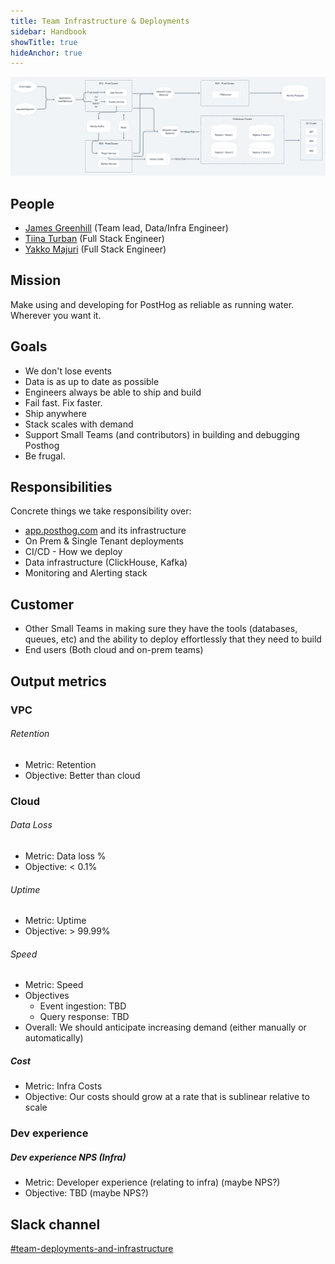 ```yaml
---
title: Team Infrastructure & Deployments
sidebar: Handbook
showTitle: true
hideAnchor: true
---
```


![Image of Cloud Infrastructure](https://github.com/PostHog/posthog-cloud/blob/master/docs/images/infra.png?raw=true)

## People

- [James Greenhill](/handbook/company/team#james-greenhill-software-engineer) (Team lead, Data/Infra Engineer)
- [Tiina Turban](/handbook/company/team#tiina-turban-software-engineer) (Full Stack Engineer)
- [Yakko Majuri](/handbook/people/team#yakko-majuri-software-engineer) (Full Stack Engineer)


## Mission

Make using and developing for PostHog as reliable as running water. Wherever you want it.

## Goals 

- We don't lose events
- Data is as up to date as possible
- Engineers always be able to ship and build
- Fail fast. Fix faster.
- Ship anywhere
- Stack scales with demand
- Support Small Teams (and contributors) in building and debugging Posthog
- Be frugal.

## Responsibilities
Concrete things we take responsibility over:

- [app.posthog.com](app.posthog.com) and its infrastructure
- On Prem & Single Tenant deployments
- CI/CD - How we deploy
- Data infrastructure (ClickHouse, Kafka)
- Monitoring and Alerting stack

## Customer

- Other Small Teams in making sure they have the tools (databases, queues, etc) and the ability to deploy effortlessly that they need to build
- End users (Both cloud and on-prem teams)

## Output metrics

### VPC
###### Retention 
- Metric: Retention
- Objective: Better than cloud
### Cloud
###### Data Loss
- Metric: Data loss %
- Objective: < 0.1%
###### Uptime 
- Metric: Uptime
- Objective: > 99.99%
###### Speed 
- Metric: Speed
- Objectives
  - Event ingestion: TBD
  - Query response: TBD
- Overall: We should anticipate increasing demand (either manually or automatically)
##### Cost 
- Metric: Infra Costs 
- Objective: Our costs should grow at a rate that is sublinear relative to scale
### Dev experience
##### Dev experience NPS (Infra)
- Metric: Developer experience (relating to infra) (maybe NPS?)
- Objective: TBD (maybe NPS?)

## Slack channel

[#team-deployments-and-infrastructure](https://posthog.slack.com/messages/team-deployments-and-infrastructure)
